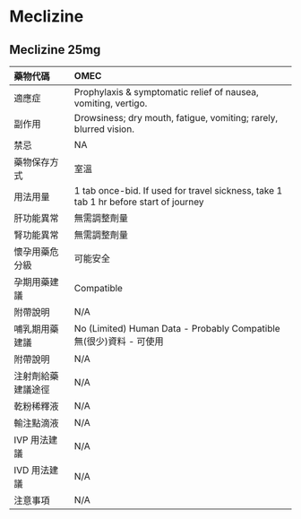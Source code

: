 # Meclizine

## Meclizine 25mg

| 藥物代碼           | OMEC                                                                                 |
|:-------------------|:-------------------------------------------------------------------------------------|
| 適應症             | Prophylaxis & symptomatic relief of nausea, vomiting, vertigo.                       |
| 副作用             | Drowsiness; dry mouth, fatigue, vomiting; rarely, blurred vision.                    |
| 禁忌               | NA                                                                                   |
| 藥物保存方式       | 室溫                                                                                 |
| 用法用量           | 1 tab once-bid. If used for travel sickness, take 1 tab 1 hr before start of journey |
| 肝功能異常         | 無需調整劑量                                                                         |
| 腎功能異常         | 無需調整劑量                                                                         |
| 懷孕用藥危分級     | 可能安全                                                                             |
| 孕期用藥建議       | Compatible                                                                           |
| 附帶說明           | N/A                                                                                  |
| 哺乳期用藥建議     | No (Limited) Human Data - Probably Compatible 無(很少)資料 - 可使用                  |
| 附帶說明           | N/A                                                                                  |
| 注射劑給藥建議途徑 | N/A                                                                                  |
| 乾粉稀釋液         | N/A                                                                                  |
| 輸注點滴液         | N/A                                                                                  |
| IVP 用法建議       | N/A                                                                                  |
| IVD 用法建議       | N/A                                                                                  |
| 注意事項           | N/A                                                                                  |

